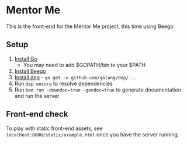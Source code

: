 # Mentor Me

This is the front-end for the Mentor Me project, this time using Beego

## Setup
1. [Install Go](https://golang.org/doc/install)
    * You may need to add $GOPATH/bin to your $PATH
2. [Install Beego](https://beego.me/docs/install/)
3. [Install dep](https://github.com/golang/dep) - `go get -u github.com/golang/dep/...`
4. Run `dep ensure` to resolve dependencies
3. Run `bee run -downdoc=true -gendoc=true` to generate documentation and run the server

## Front-end check
To play with static front-end assets, see `localhost:8080/static/example.html` once you have the server running. 